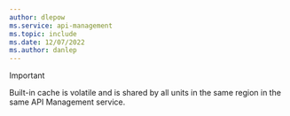 ```yaml
---
author: dlepow
ms.service: api-management
ms.topic: include
ms.date: 12/07/2022
ms.author: danlep
---
```

> [!IMPORTANT]
> Built-in cache is volatile and is shared by all units in the same region in the same API Management service.